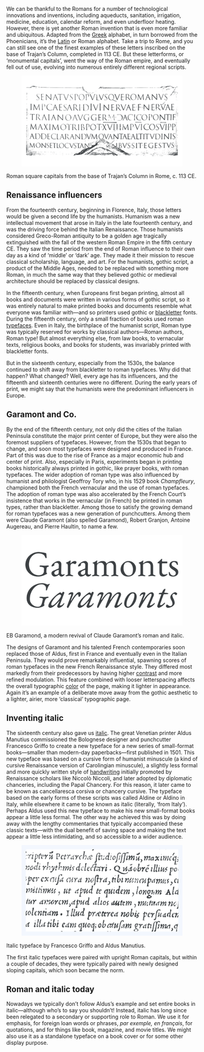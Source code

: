 We can be thankful to the Romans for a number of technological innovations and inventions, including aqueducts, sanitation, irrigation, medicine, education, calendar reform, and even underfloor heating. However, there is yet another Roman invention that is even more familiar and ubiquitous. Adapted from the [Greek](/glossary/greek_script) alphabet, in turn borrowed from the Phoenicians, it’s the [Latin](/glossary/latin) or Roman alphabet. Take a trip to Rome, and you can still see one of the finest examples of these letters inscribed on the base of Trajan’s Column, completed in 113 CE. But these letterforms, or ‘monumental capitals’, went the way of the Roman empire, and eventually fell out of use, evolving into numerous entirely different regional scripts.

<figure>

![A scan of an image showing the engravings on Trajan’s Column.](images/thumbnail.svg)

</figure>

<figcaption>Roman square capitals from the base of Trajan’s Column in Rome, c. 113 CE.</figcaption>

## Renaissance influencers

From the fourteenth century, beginning in Florence, Italy, those letters would be given a second life by the humanists. Humanism was a new intellectual movement that arose in Italy in the late fourteenth century, and was the driving force behind the Italian Renaissance. Those humanists considered Greco-Roman antiquity to be a golden age tragically extinguished with the fall of the western Roman Empire in the fifth century CE. They saw the time period from the end of Roman influence to their own day as a kind of ‘middle’ or ‘dark’ age. They made it their mission to rescue classical scholarship, language, and art. For the humanists, gothic script, a product of the Middle Ages, needed to be replaced with something more Roman, in much the same way that they believed gothic or medieval architecture should be replaced by classical designs.

In the fifteenth century, when Europeans first began printing, almost all books and documents were written in various forms of gothic script, so it was entirely natural to make printed books and documents resemble what everyone was familiar with—and so printers used gothic or [blackletter](/glossary/blackletter) fonts. During the fifteenth century, only a small fraction of books used roman [typefaces](/glossary/typeface). Even in Italy, the birthplace of the humanist script, Roman type was typically reserved for works by classical authors—Roman authors, Roman type! But almost everything else, from law books, to vernacular texts, religious books, and books for students, was invariably printed with blackletter fonts. 

But in the sixteenth century, especially from the 1530s, the balance continued to shift away from blackletter to roman typefaces. Why did that happen? What changed? Well, every age has its influencers, and the fifteenth and sixteenth centuries were no different. During the early years of print, we might say that the humanists were the predominant influencers in Europe.

## Garamont and Co.

By the end of the fifteenth century, not only did the cities of the Italian Peninsula constitute the major print center of Europe, but they were also the foremost suppliers of typefaces. However, from the 1530s that began to change, and soon most typefaces were designed and produced in France. Part of this was due to the rise of France as a major economic hub and center of print. Also, especially in Paris, experiments began in printing books historically always printed in gothic, like prayer books, with roman typefaces. The wider adoption of roman type was also influenced by humanist and philologist Geoffroy Tory who, in his 1529 book _Champfleury_, championed both the French vernacular and the use of roman typefaces. The adoption of roman type was also accelerated by the French Court’s insistence that works in the vernacular (in French) be printed in roman types, rather than blackletter. Among those to satisfy the growing demand for roman typefaces was a new generation of punchcutters. Among them were Claude Garamont (also spelled Garamond), Robert Granjon, Antoine Augereau, and Pierre Haultin, to name a few.

<figure>

![“The word Garamonts set in upright and italic versions of the modern EB Garamond typeface.”](images/GFKhistoftype2_garamond.svg)

</figure>

<figcaption>EB Garamond, a modern revival of Claude Garamont’s roman and italic.</figcaption>

The designs of Garamont and his talented French contemporaries soon replaced those of Aldus, first in France and eventually even in the Italian Peninsula. They would prove remarkably influential, spawning scores of roman typefaces in the new French Renaissance style. They differed most markedly from their predecessors by having higher [contrast](/glossary/contrast) and more refined modulation. This feature combined with looser letterspacing affects the overall typographic [color](/glossary/color) of the page, making it lighter in appearance. Again it’s an example of a deliberate move away from the gothic aesthetic to a lighter, airier, more ‘classical’ typographic page.

## Inventing italic

The sixteenth century also gave us [italic](/glossary/italic). The great Venetian printer Aldus Manutius commissioned the Bolognese designer and punchcutter Francesco Griffo to create a new typeface for a new series of small-format books—smaller than modern-day paperbacks—first published in 1501. This new typeface was based on a cursive form of humanist minuscule (a kind of cursive Renaissance version of Carolingian minuscule), a slightly less formal and more quickly written style of [handwriting](/glossary/handwriting) initially promoted by Renaissance scholars like Niccolò Niccoli, and later adopted by diplomatic chanceries, including the Papal Chancery. For this reason, it later came to be known as cancellaresca corsiva or chancery cursive. The typeface based on the early forms of these scripts was called Aldine or Aldino in Italy, while elsewhere it came to be known as italic (literally, ‘from Italy’). Perhaps Aldus used this new typeface to make his new small-format books appear a little less formal. The other way he achieved this was by doing away with the lengthy commentaries that typically accompanied these classic texts—with the dual benefit of saving space and making the text appear a little less intimidating, and so accessible to a wider audience.

<figure>

![A scan of an image showing an early italic typeface.](images/GFKhistoftype2_aldusandgriffoitalic.svg)

</figure>

<figcaption>Italic typeface by Francesco Griffo and Aldus Manutius.</figcaption>

The first italic typefaces were paired with upright Roman capitals, but within a couple of decades, they were typically paired with newly designed sloping capitals, which soon became the norm.

## Roman and italic today

Nowadays we typically don’t follow Aldus’s example and set entire books in italic—although who’s to say you shouldn’t! Instead, italic has long since been relegated to a secondary or supporting role to Roman. We use it for emphasis, for foreign loan words or phrases, _par exemple, en français_, for quotations, and for things like book, magazine, and movie titles. We might also use it as a standalone typeface on a book cover or for some other display purpose.
